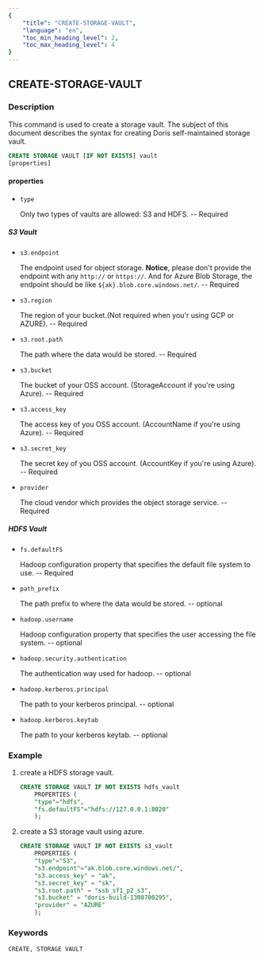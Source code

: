 ```yaml
---
{
    "title": "CREATE-STORAGE-VAULT",
    "language": "en",
    "toc_min_heading_level": 2,
    "toc_max_heading_level": 4
}
---
```


<!--
Licensed to the Apache Software Foundation (ASF) under one
or more contributor license agreements.  See the NOTICE file
distributed with this work for additional information
regarding copyright ownership.  The ASF licenses this file
to you under the Apache License, Version 2.0 (the
"License"); you may not use this file except in compliance
with the License.  You may obtain a copy of the License at

  http://www.apache.org/licenses/LICENSE-2.0

Unless required by applicable law or agreed to in writing,
software distributed under the License is distributed on an
"AS IS" BASIS, WITHOUT WARRANTIES OR CONDITIONS OF ANY
KIND, either express or implied.  See the License for the
specific language governing permissions and limitations
under the License.
-->

## CREATE-STORAGE-VAULT

### Description

This command is used to create a storage vault. The subject of this document describes the syntax for creating Doris self-maintained storage vault.

```sql
CREATE STORAGE VAULT [IF NOT EXISTS] vault
[properties]
```


#### properties

* `type`

   Only two types of vaults are allowed: S3 and HDFS. -- Required

##### S3 Vault

* `s3.endpoint`

   The endpoint used for object storage. **Notice**, please don't provide the endpoint with any `http://` or `https://`. And for Azure Blob Storage, the endpoint should be like `${ak}.blob.core.windows.net/`. -- Required

* `s3.region`

   The region of your bucket.(Not required when you'r using GCP or AZURE). -- Required

* `s3.root.path`

   The path where the data would be stored. -- Required

* `s3.bucket`

    The bucket of your OSS account. (StorageAccount if you're using Azure). -- Required

* `s3.access_key`

   The access key of you OSS account. (AccountName if you're using Azure). -- Required

* `s3.secret_key`

   The secret key of you OSS account. (AccountKey if you're using Azure). -- Required

* `provider`

   The cloud vendor which provides the object storage service. -- Required 

##### HDFS Vault

* `fs.defaultFS`

   Hadoop configuration property that specifies the default file system to use. -- Required

* `path_prefix`

   The path prefix to where the data would be stored. -- optional

* `hadoop.username`

   Hadoop configuration property that specifies the user accessing the file system. -- optional

* `hadoop.security.authentication`

   The authentication way used for hadoop. -- optional

* `hadoop.kerberos.principal`

   The path to your kerberos principal. -- optional

* `hadoop.kerberos.keytab`

   The path to your kerberos keytab. -- optional


### Example

1. create a HDFS storage vault.
    ```sql
    CREATE STORAGE VAULT IF NOT EXISTS hdfs_vault
        PROPERTIES (
        "type"="hdfs",
        "fs.defaultFS"="hdfs://127.0.0.1:8020"
        );
    ```

2. create a S3 storage vault using azure.
    ```sql
    CREATE STORAGE VAULT IF NOT EXISTS s3_vault
        PROPERTIES (
        "type"="S3",
        "s3.endpoint"="ak.blob.core.windows.net/",
        "s3.access_key" = "ak",
        "s3.secret_key" = "sk",
        "s3.root.path" = "ssb_sf1_p2_s3",
        "s3.bucket" = "doris-build-1308700295",
        "provider" = "AZURE"
        );
    ```

### Keywords

    CREATE, STORAGE VAULT